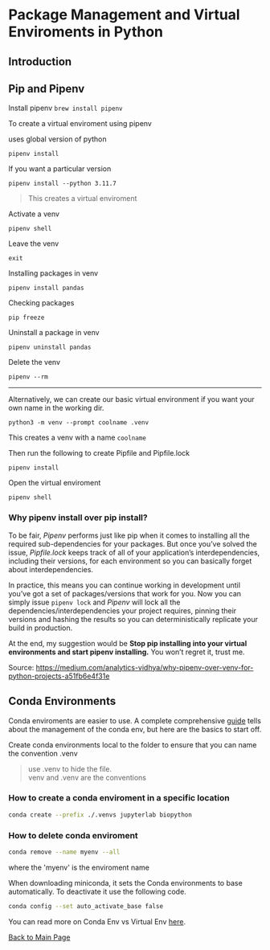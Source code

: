 # Package Management and Virtual Enviroments in Python

## Introduction 


## Pip and Pipenv 

Install pipenv `brew install pipenv`

To create a virtual enviroment using pipenv

uses global version of python
```
pipenv install 
```

If you want a particular version 
```
pipenv install --python 3.11.7
```

>This creates a virtual enviroment 

Activate a venv

```
pipenv shell
```

Leave the venv

```
exit 
```

Installing packages in venv
```
pipenv install pandas
```

Checking packages
```
pip freeze
```

Uninstall a package in venv
```
pipenv uninstall pandas
```

Delete the venv
```
pipenv --rm 
```

___

Alternatively, we can create our basic virtual environment if you want your own name in the working dir.  

```
python3 -m venv --prompt coolname .venv
```
This creates a venv with a name `coolname`

Then run the following to create Pipfile and Pipfile.lock
```
pipenv install 
```

Open the virtual enviroment 
```
pipenv shell
```

### Why pipenv install over pip install?

To be fair, _Pipenv_ performs just like pip when it comes to installing all the required sub-dependencies for your packages. But once you’ve solved the issue, _Pipfile.lock_ keeps track of all of your application’s interdependencies, including their versions, for each environment so you can basically forget about interdependencies.

In practice, this means you can continue working in development until you’ve got a set of packages/versions that work for you. Now you can simply issue `pipenv lock` and _Pipenv_ will lock all the dependencies/interdependencies your project requires, pinning their versions and hashing the results so you can deterministically replicate your build in production.

At the end, my suggestion would be **Stop pip installing into your virtual environments and start pipenv installing.** You won’t regret it, trust me.

Source: https://medium.com/analytics-vidhya/why-pipenv-over-venv-for-python-projects-a51fb6e4f31e 

## Conda Environments

Conda enviroments are easier to use. A complete comprehensive [guide](https://conda.io/projects/conda/en/latest/user-guide/tasks/manage-environments.html#activating-an-environment) tells about the management of the conda env, but here are the basics to start off. 

Create conda environments local to the folder to ensure that you can name the convention .venv 

> use .venv to hide the file.   
> venv and .venv are the conventions


### How to create a conda enviroment in a specific location

```bash
conda create --prefix ./.venvs jupyterlab biopython 
```

### How to delete conda enviroment

```bash
conda remove --name myenv --all
```

where the 'myenv' is the enviroment name


When downloading miniconda, it sets the Conda environments to base automatically. To deactivate it use the following code. 

```bash
conda config --set auto_activate_base false
```

You can read more on Conda Env vs Virtual Env [here](https://notes.aquiles.me/difference_conda_environment_and_virtual_environment_in_pyhon/).

[Back to Main Page](../README.md)